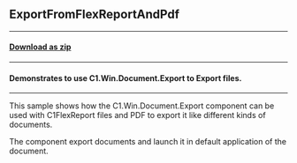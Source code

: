 ## ExportFromFlexReportAndPdf
____
#### [Download as zip](https://grapecity.github.io/DownGit/#/home?url=https://github.com/GrapeCity/ComponentOne-WinForms-Samples/tree/master/Core\FlexReport\CS\ExportNetStandard)
____
#### Demonstrates to use C1.Win.Document.Export to Export files.
____
This sample shows how the C1.Win.Document.Export component can be used with C1FlexReport files and PDF to export it like different kinds of documents.

The component export documents and launch it in default application of the document.
